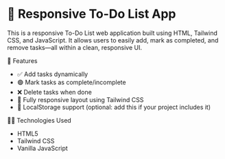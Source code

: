 # 📝 Responsive To-Do List App

This is a responsive To-Do List web application built using HTML, Tailwind CSS, and JavaScript. It allows users to easily add, mark as completed, and remove tasks—all within a clean, responsive UI.

🚀 Features
- ✅ Add tasks dynamically
- 🟢 Mark tasks as complete/incomplete
- ❌ Delete tasks when done
- 📱 Fully responsive layout using Tailwind CSS
- 💾 LocalStorage support (optional: add this if your project includes it)
  
🧑‍💻 Technologies Used
- HTML5
- Tailwind CSS
- Vanilla JavaScript
  
